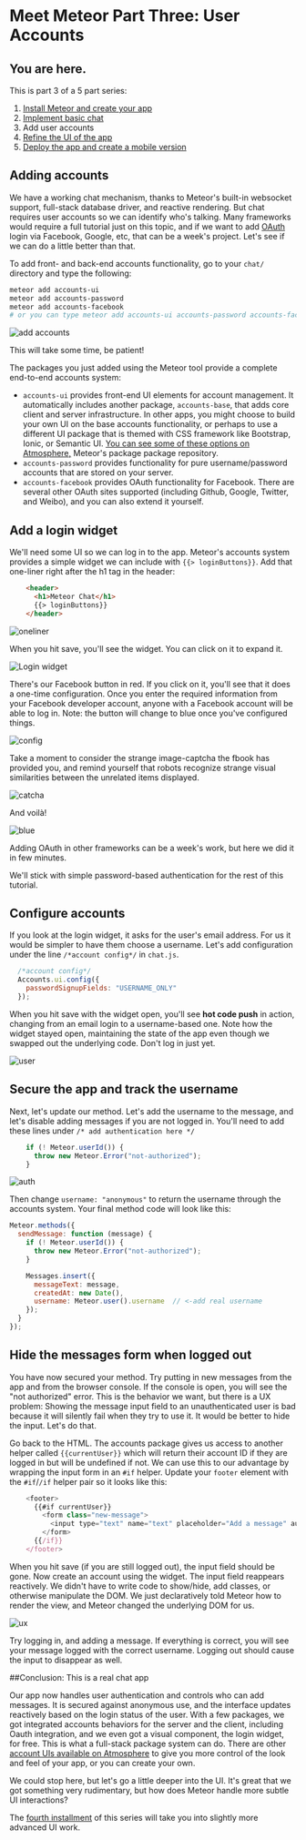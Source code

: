 # Meet Meteor Part Three: User Accounts
 
## You are here.

 This is part 3 of a 5 part series:

1. [Install Meteor and create your app](chat-tutorial-part-1.md)
2. [Implement basic chat](chat-tutorial-part-2.md)
3. Add user accounts
4. [Refine the UI of the app](chat-tutorial-part-4.md)
5. [Deploy the app and create a mobile version](chat-tutorial-part-5.md)

## Adding accounts

We have a working chat mechanism, thanks to Meteor's built-in websocket support, full-stack database driver, and reactive rendering. But chat requires user accounts so we can identify who's talking. Many frameworks would require a full tutorial just on this topic, and if we want to add [OAuth](https://en.wikipedia.org/wiki/OAuth) login via Facebook, Google, etc, that can be a week's project. Let's see if we can do a little better than that.

To add front- and back-end accounts functionality, go to your `chat/` directory and type the following:

```bash
meteor add accounts-ui 
meteor add accounts-password 
meteor add accounts-facebook
# or you can type meteor add accounts-ui accounts-password accounts-facebook on one line
```

![add accounts](../img/addaccts.png)

This will take some time, be patient!

The packages you just added using the Meteor tool provide a complete end-to-end accounts system:

* `accounts-ui` provides front-end UI elements for account management. It automatically includes another package, `accounts-base`, that adds core client and server infrastructure. In other apps, you might choose to build your own UI on the base accounts functionality, or perhaps to use a different UI package that is themed with CSS framework like Bootstrap, Ionic, or Semantic UI. [You can see some of these options on Atmosphere,](https://atmospherejs.com/meteor/accounts-ui?q=accounts) Meteor's package package repository.
* `accounts-password` provides functionality for pure username/password accounts that are stored on your server. 
* `accounts-facebook` provides OAuth functionality for Facebook. There are several other OAuth sites supported (including Github, Google, Twitter, and Weibo), and you can also extend it yourself.

## Add a login widget

We'll need some UI so we can log in to the app. Meteor's accounts system provides a simple widget we can include with `{{> loginButtons}}`. Add that one-liner right after the h1 tag in the header:

```html
    <header>
      <h1>Meteor Chat</h1>
      {{> loginButtons}}
    </header>
```

![oneliner](../img/oneline.png)

When you hit save, you'll see the widget. You can click on it to expand it. 

![Login widget](../img/loginButtons.png)

There's our Facebook button in red. If you click on it, you'll see that it does a one-time configuration. Once you enter the required information from your Facebook developer account, anyone with a Facebook account will be able to log in. Note: the button will change to blue once you've configured things. 

![config](../img/config.png)

Take a moment to consider the strange image-captcha the fbook has provided you, and remind yourself that robots recognize strange visual similarities between the unrelated items displayed.

![catcha](../img/catcha.png)

And voilà!

![blue](../img/blue.png)

Adding OAuth in other frameworks can be a week's work, but here we did it in few minutes.

We'll stick with simple password-based authentication for the rest of this tutorial. 

## Configure accounts

If you look at the login widget, it asks for the user's email address. For us it would be simpler to have them choose a username. Let's add configuration under the line `/*account config*/` in `chat.js`.

```javascript
  /*account config*/
  Accounts.ui.config({
    passwordSignupFields: "USERNAME_ONLY"
  });
```

When you hit save with the widget open, you'll see **hot code push** in action, changing from an email login to a username-based one. Note how the widget stayed open, maintaining the state of the app even though we swapped out the underlying code. Don't log in just yet.

![user](../img/username.png)

## Secure the app and track the username

Next, let's update our method. Let's add the username to the message, and let's disable adding messages if you are not logged in. You'll need to add these lines under `/* add authentication here */`

```javascript
    if (! Meteor.userId()) {
      throw new Meteor.Error("not-authorized");
    }
```

![auth](../img/add-auth.png)

Then change `username: "anonymous"` to return the username through the accounts system. Your final method code will look like this:

```javascript
Meteor.methods({
  sendMessage: function (message) {
    if (! Meteor.userId()) {
      throw new Meteor.Error("not-authorized");
    }

    Messages.insert({
      messageText: message,
      createdAt: new Date(),
      username: Meteor.user().username  // <-add real username
    });
  }
});
```

## Hide the messages form when logged out

You have now secured your method. Try putting in new messages from the app and from the browser console. If the console is open, you will see the "not authorized" error. This is the behavior we want, but there is a UX problem: Showing the message input field to an unauthenticated user is bad because it will silently fail when they try to use it. It would be better to hide the input. Let's do that. 

Go back to the HTML. The accounts package gives us access to another helper called `{{currentUser}}` which will return their account ID if they are logged in but will be undefined if not. We can use this to our advantage by wrapping the input form in an `#if` helper. Update your `footer` element with the `#if`/`/if` helper pair so it looks like this:

```javascript
    <footer>
      {{#if currentUser}}
        <form class="new-message">
          <input type="text" name="text" placeholder="Add a message" autocomplete="off" />
        </form>
      {{/if}}
    </footer>
```

When you hit save (if you are still logged out), the input field should be gone. Now create an account using the widget. The input field reappears reactively. We didn't have to write code to show/hide, add classes, or otherwise manipulate the DOM. We just declaratively told Meteor how to render the view, and Meteor changed the underlying DOM for us.

![ux](../img/ux.png)

Try logging in, and adding a message. If everything is correct, you will see your message logged with the correct username. Logging out should cause the input to disappear as well.

##Conclusion: This is a real chat app

Our app now handles user authentication and controls who can add messages. It is secured against anonymous use, and the interface updates reactively based on the login status of the user. With a few packages, we got integrated accounts behaviors for the server and the client, including Oauth integration, and we even got a visual component, the login widget, for free. This is what a full-stack package system can do. There are other [account UIs available on Atmosphere](https://atmospherejs.com/?q=account%20ui) to give you more control of the look and feel of your app, or you can create your own.

We could stop here, but let's go a little deeper into the UI. It's great that we got something very rudimentary, but how does Meteor handle more subtle UI interactions? 

The [fourth installment](../class2/chat-tutorial-part-4.md) of this series will take you into slightly more advanced UI work. 
